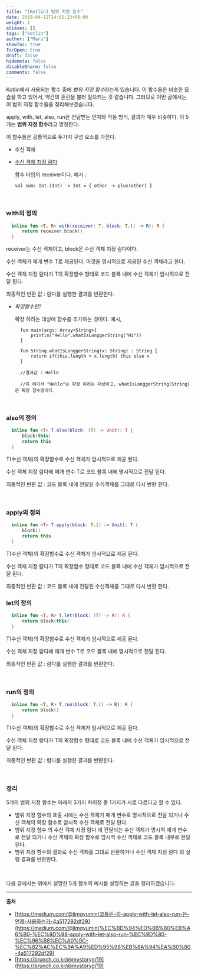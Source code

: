 ```yaml
---
title: "[Kotlin] 범위 지정 함수"
date: 2019-04-12T14:02:23+09:00
weight: 1
aliases: []
tags: ["kotlin"]
author: ["Maru"]
showToc: true
TocOpen: true
draft: false
hidemeta: false
disableShare: false
comments: false
---
```


Kotlin에서 사용되는 함수 중에 *범위 지정 함수*라는게 있습니다. 이 함수들은 비슷한 모습을 하고 있어서, 약간의 혼란을 불러 일으키는 것 같습니다. 그러므로 이번 글에서는 이 범위 지정 함수들을 정리해보겠습니다.

apply, with, let, also, run은 전달받는 인자와 작동 방식, 결과가 매우 비슷하다. 이 5개는 **범위 지정 함수**라고 명칭한다.

이 함수들은 공통적으로 두가지 구성 요소를 가진다.

- 수신 객체
- [수신 객체 지정 람다](https://kotlinlang.org/docs/reference/lambdas.html#function-literals-with-receiver)

  함수 타입의 receiver이다. 예시 :

  `val sum: Int.(Int) -> Int = { other -> plus(other) }`

<br>

### with의 정의

```Kotlin
  inline fun <T, R> with(receiver: T, block: T.() -> R): R {
      return receiver.block()
  }
```

receiver는 수신 객체이고, block은 수신 객체 지정 람다이다.

수신 객체가 매개 변수 T로 제공된다. 이것을 명시적으로 제공된 수신 객체라고 한다.

수신 객체 지정 람다가 T의 확장함수 형태로 코드 블록 내에 수신 객체가 암시적으로 전달 된다.

최종적인 반환 값 : 람다를 실행한 결과를 반환한다.

- _확장함수란?_

  확장 하려는 대상에 함수를 추가하는 것이다. 예시,

        fun main(args: Array<String>{
        	println("Hello".whatIsLonggerString("Hi"))
        }

        fun String.whatIsLonggerString(x: String) : String {
        	return if(this.length > x.length) this else x
        }

        //결과값 : Hello

        //즉 여기서 "Hello"는 확장 하려는 대상이고, whatIsLonggerString(String)은 확장 함수명이다.

<br>

### also의 정의

```Kotlin
  inline fun <T> T.also(block: (T) -> Unit): T {
      block(this)
      return this
  }
```

T(수신 객체)의 확장함수로 수신 객체가 암시적으로 제공 된다.

수신 객체 지정 람다에 매개 변수 T로 코드 블록 내에 명시적으로 전달 된다.

최종적인 반환 값 : 코드 블록 내에 전달된 수식객체를 그대로 다시 반환 한다.

<br>

### apply의 정의

```Kotlin
  inline fun <T> T.apply(block: T.() -> Unit): T {
      block()
      return this
  }
```

T(수신 객체)의 확장함수로 수신 객체가 암시적으로 제공 된다.

수신 객체 지정 람다가 T의 확장함수 형태로 코드 블록 내에 수신 객체가 암시적으로 전달 된다.

최종적인 반환 값 : 코드 블록 내에 전달된 수신객체를 그대로 다시 반환 한다.
<br>

### let의 정의

```Kotlin
  inline fun <T, R> T.let(block: (T) -> R): R {
      return block(this)
  }
```

T(수신 객체)의 확장함수로 수신 객체가 암시적으로 제공 된다.

수신 객체 지정 람다에 매개 변수 T로 코드 블록 내에 명시적으로 전달 된다.

최종적인 반환 값 : 람다를 실행한 결과를 반환한다.

<br>

### run의 정의

```Kotlin
  inline fun <T, R> T.run(block: T.() -> R): R {
      return block()
  }
```

T(수신 객체)의 확장함수로 수신 객체가 암시적으로 제공 된다.

수신 객체 지정 람다가 T의 확장함수 형태로 코드 블록 내에 수신 객체가 암시적으로 전달 된다.

최종적인 반환 값 : 람다를 실행한 결과를 반환한다.

<br>

### 정리

5개의 범위 지정 함수는 아래의 3가지 차이점 중 1가지가 서로 다르다고 할 수 있다.

- 범위 지정 함수의 호출 시에는 수신 객체가 매개 변수로 명시적으로 전달 되거나 수신 객체의 확장 함수로 암시적 수신 객체로 전달 된다.
- 범위 지정 함수 의 수신 객체 지정 람다 에 전달되는 수신 객체가 명시적 매개 변수 로 전달 되거나 수신 객체의 확장 함수로 암시적 수신 객체로 코드 블록 내부로 전달 된다.
- 범위 지정 함수의 결과로 수신 객체를 그대로 반환하거나 수신 객체 지정 람다 의 실행 결과를 반환한다.

<br>

다음 글에서는 위에서 설명한 5개 함수의 예시를 설명하는 글을 정리하겠습니다.

---

**출처**

- [https://medium.com/@limgyumin/코틀린-의-apply-with-let-also-run-은-언제-사용하는가-4a517292df29](https://medium.com/@limgyumin/%EC%BD%94%ED%8B%80%EB%A6%B0-%EC%9D%98-apply-with-let-also-run-%EC%9D%80-%EC%96%B8%EC%A0%9C-%EC%82%AC%EC%9A%A9%ED%95%98%EB%8A%94%EA%B0%80-4a517292df29)
- [https://brunch.co.kr/@mystoryg/19](https://brunch.co.kr/@mystoryg/19)

